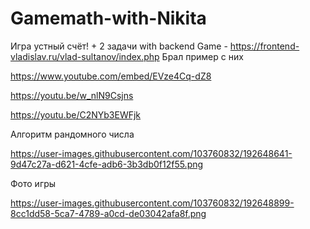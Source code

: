 # Gamemath-with-Nikita
Игра устный счёт! + 2 задачи with backend
Game - https://frontend-vladislav.ru/vlad-sultanov/index.php
Брал пример с них

https://www.youtube.com/embed/EVze4Cq-dZ8

https://youtu.be/w_nlN9Csjns

https://youtu.be/C2NYb3EWFjk

Алгоритм рандомного числа

https://user-images.githubusercontent.com/103760832/192648641-9d47c27a-d621-4cfe-adb6-3b3db0f12f55.png

Фото игры

https://user-images.githubusercontent.com/103760832/192648899-8cc1dd58-5ca7-4789-a0cd-de03042afa8f.png
